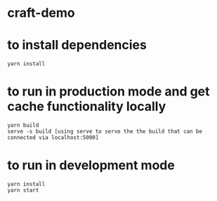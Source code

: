# craft-demo
# to install dependencies
    yarn install

# to run in production mode and get cache functionality locally
    yarn build
    serve -s build [using serve to serve the the build that can be connected via localhost:5000]

# to run in development mode
    yarn install
    yarn start
